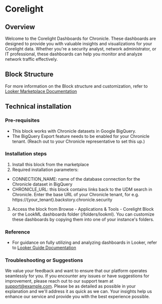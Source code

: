 # Corelight

## Overview

Welcome to the Corelight Dashboards for Chronicle. These dashboards are designed to provide you with valuable insights and visualizations for your Corelight data. Whether you're a security analyst, network administrator, or IT professional, these dashboards can help you monitor and analyze network traffic effectively.

## Block Structure

For more information on the Block structure and customization, refer to [Looker Marketplace Documentation](https://docs.looker.com/data-modeling/marketplace/customize-blocks#marketplace_blocks_that_use_refinements)

## Technical installation

### Pre-requisites

- This block works with Chronicle datasets in Google BigQuery.
- The BigQuery Export feature needs to be enabled for your Chronicle tenant. (Reach out to your Chronicle representative to set this up.)

### Installation steps

1. Install this block from the marketplace
2. Required installation parameters:

- CONNECTION_NAME: name of the database connection for the Chronicle dataset in BigQuery
- CHRONICLE_URL: this block contains links back to the UDM search in Chronicle. Enter the base URL of your Chronicle tenant, for e.g. https://{your_tenant}.backstory.chronicle.security

3. Access the block from Browse - Applications & Tools - Corelight Block or the LookML dashboards folder (/folders/lookml). You can customize these dashboards by copying them into one of your instance's folders.

### Reference

- For guidance on fully utilizing and analyzing dashboards in Looker, refer to [Looker Guide Documentation](https://cloud.google.com/looker/docs/viewing-dashboards)

### Troubleshooting or Suggestions

We value your feedback and want to ensure that our platform operates seamlessly for you. If you encounter any issues or have suggestions for improvement, please reach out to our support team at <support@example.com>. Please be as detailed as possible in your explanation and we'll address it as quick as we can. Your insights help us enhance our service and provide you with the best experience possible.
